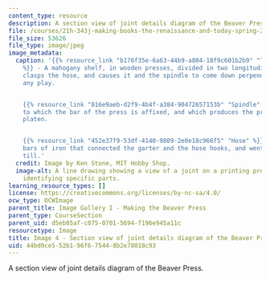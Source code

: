 ```yaml
---
content_type: resource
description: A section view of joint details diagram of the Beaver Press.
file: /courses/21h-343j-making-books-the-renaissance-and-today-spring-2016/44bd0ce552b196f675448b2e78018c93_Image4.jpg
file_size: 53626
file_type: image/jpeg
image_metadata:
  caption: '{{% resource_link "b176f35e-6a63-44b9-a804-18f9c601b2b9" "Till, or Shelf"
    %}} - A mahogany shelf, in wooden presses, divided in two longitudinally, that
    clasps the hose, and causes it and the spindle to come down perpendicularly without
    any play.


    {{% resource_link "816e9aeb-d2f9-4b4f-a384-90472657153b" "Spindle" %}} - The screw
    to which the bar of the press is affixed, and which produces the pressure on the
    platen.


    {{% resource_link "452e37f9-53df-4140-9809-2e0e18c966f5" "Hose" %}} - Two upright
    bars of iron that connected the garter and the hose hooks, and went through the
    till.'
  credit: Image by Ken Stone, MIT Hobby Shop.
  image-alt: A line drawing showing a view of a joint on a printing press,  with words
    identifying specific parts.
learning_resource_types: []
license: https://creativecommons.org/licenses/by-nc-sa/4.0/
ocw_type: OCWImage
parent_title: Image Gallery I - Making the Beaver Press
parent_type: CourseSection
parent_uid: d5eb05af-c075-0701-5694-f196e945a11c
resourcetype: Image
title: Image 4 - Section view of joint details diagram of the Beaver Press
uid: 44bd0ce5-52b1-96f6-7544-8b2e78018c93
---
```

A section view of joint details diagram of the Beaver Press.